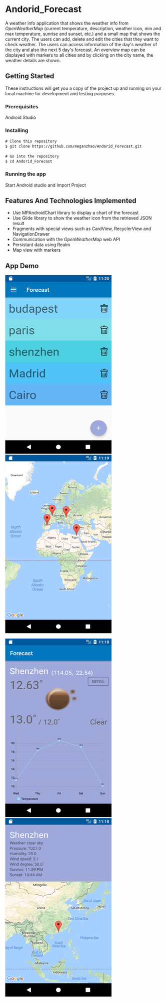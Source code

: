 # Andorid_Forecast
A weather info application that shows the weather info from *OpenWeatherMap* (current temperature, description, weather icon, min and max temperature, sunrise and sunset, etc.) and a small map that shows the current city. The users can add, delete and edit the cities that they want to check weather. The users can access information of the day's weather of the city and also the next 5 day's forecast. An overview map can be displayed with markers to all cities and by clicking on the city name, the weather details are shown. 

## Getting Started
These instructions will get you a copy of the project up and running on your local machine for development and testing purposes.
### Prerequisites
Android Studio
### Installing
```
# Clone this repository
$ git clone https://github.com/meganzhao/Andorid_Forecast.git

# Go into the repository
$ cd Andorid_Forecast
```
### Running the app
Start Android studio and Import Project 

## Features And Technologies Implemented 
* Use MPAndroidChart library to display a chart of the forecast
* Use Glide library to show the weather icon from the retrieved JSON result
* Fragments with special views such as CardView, RecyclerView and NavigationDrawer
* Communication with the *OpenWeatherMap* web API
* Persistant data using Realm
* Map view with markers


## App Demo
<img src="img-demo/img1.png" width="340px" height="570px"/>    <img src="img-demo/img2.png" width="340px" height="570px"/>

<img src="img-demo/img3.png" width="340px" height="570px">     <img src="img-demo/img4.png" width="340px" height="570px">

